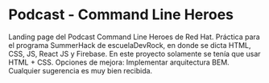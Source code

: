# Podcast - Command Line Heroes
Landing page del Podcast Command Line Heroes de Red Hat.
Práctica para el programa SummerHack de escuelaDevRock, en donde se dicta HTML, CSS, JS, React JS y Firebase.
En este proyecto solamente se tenía que usar HTML + CSS.
Opciones de mejora: Implementar arquitectura BEM.
Cualquier sugerencia es muy bien recibida.
